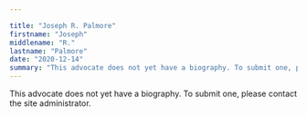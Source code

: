 ```yaml
---

title: "Joseph R. Palmore"
firstname: "Joseph"
middlename: "R."
lastname: "Palmore"
date: "2020-12-14"
summary: "This advocate does not yet have a biography. To submit one, please contact the site administrator."
---
```

This advocate does not yet have a biography. To submit one, please contact the site administrator.

